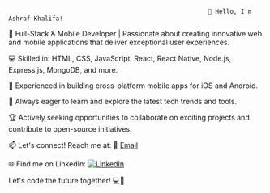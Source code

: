                                                            👋 Hello, I'm Ashraf Khalifa!


🚀 Full-Stack & Mobile Developer | Passionate about creating innovative web and mobile applications that deliver exceptional user experiences.

💻 Skilled in: HTML, CSS, JavaScript, React, React Native, Node.js, Express.js, MongoDB, and more.

📱 Experienced in building cross-platform mobile apps for iOS and Android.

🌱 Always eager to learn and explore the latest tech trends and tools.

🏆 Actively seeking opportunities to collaborate on exciting projects and contribute to open-source initiatives.

📫 Let's connect! Reach me at:
📧 <a href="mailto:ashrafrkhalifa@gmail.com" class="button">Email</a>

🌐 Find me on LinkedIn: [![LinkedIn](https://img.shields.io/badge/LinkedIn-Profile-blue?style=for-the-badge&logo=linkedin)](https://www.linkedin.com/in/ashrafrkhalifa/)




Let's code the future together! 💻🚀
